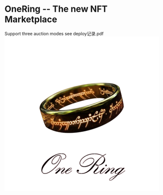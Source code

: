 # OneRing -- The new NFT Marketplace
Support three auction modes
 see deploy记录.pdf
 ![image](https://github.com/ferrarif1/NFTMarketplace/blob/main/public/Logo1.png)
